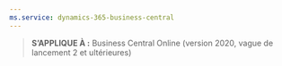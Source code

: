 ```yaml
---
ms.service: dynamics-365-business-central
---
```

> **S’APPLIQUE À :** Business Central Online (version 2020, vague de lancement 2 et ultérieures)